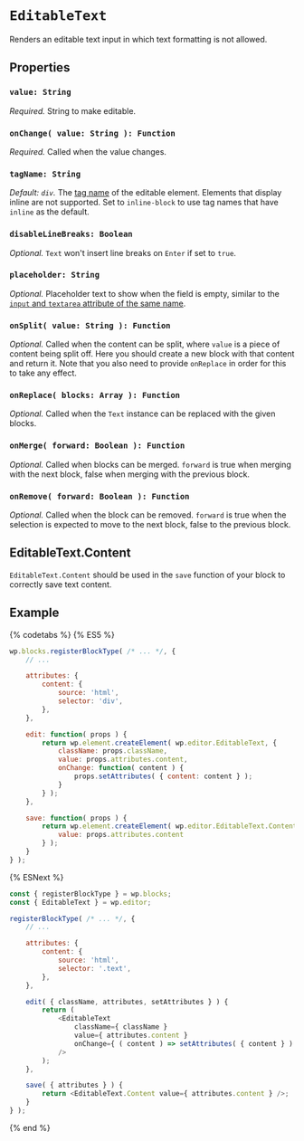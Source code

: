 # `EditableText`

Renders an editable text input in which text formatting is not allowed.

## Properties

### `value: String`

_Required._ String to make editable.

### `onChange( value: String ): Function`

_Required._ Called when the value changes.

### `tagName: String`

_Default: `div`._ The [tag name](https://www.w3.org/TR/html51/syntax.html#tag-name) of the editable element. Elements that display inline are not supported. Set to `inline-block` to use tag names that have `inline` as the default.

### `disableLineBreaks: Boolean`

_Optional._ `Text` won't insert line breaks on `Enter` if set to `true`.

### `placeholder: String`

_Optional._ Placeholder text to show when the field is empty, similar to the
[`input` and `textarea` attribute of the same name](https://developer.mozilla.org/en-US/docs/Learn/HTML/Forms/HTML5_updates#The_placeholder_attribute).

### `onSplit( value: String ): Function`

_Optional._ Called when the content can be split, where `value` is a piece of content being split off. Here you should create a new block with that content and return it. Note that you also need to provide `onReplace` in order for this to take any effect.

### `onReplace( blocks: Array ): Function`

_Optional._ Called when the `Text` instance can be replaced with the given blocks.

### `onMerge( forward: Boolean ): Function`

_Optional._ Called when blocks can be merged. `forward` is true when merging with the next block, false when merging with the previous block.

### `onRemove( forward: Boolean ): Function`

_Optional._ Called when the block can be removed. `forward` is true when the selection is expected to move to the next block, false to the previous block.

## EditableText.Content

`EditableText.Content` should be used in the `save` function of your block to correctly save text content.

## Example

{% codetabs %}
{% ES5 %}

```js
wp.blocks.registerBlockType( /* ... */, {
	// ...

	attributes: {
		content: {
			source: 'html',
			selector: 'div',
		},
	},

	edit: function( props ) {
		return wp.element.createElement( wp.editor.EditableText, {
			className: props.className,
			value: props.attributes.content,
			onChange: function( content ) {
				props.setAttributes( { content: content } );
			}
		} );
	},

	save: function( props ) {
		return wp.element.createElement( wp.editor.EditableText.Content, {
			value: props.attributes.content
		} );
	}
} );
```

{% ESNext %}

```js
const { registerBlockType } = wp.blocks;
const { EditableText } = wp.editor;

registerBlockType( /* ... */, {
	// ...

	attributes: {
		content: {
			source: 'html',
			selector: '.text',
		},
	},

	edit( { className, attributes, setAttributes } ) {
		return (
			<EditableText
				className={ className }
				value={ attributes.content }
				onChange={ ( content ) => setAttributes( { content } ) }
			/>
		);
	},

	save( { attributes } ) {
		return <EditableText.Content value={ attributes.content } />;
	}
} );
```

{% end %}
